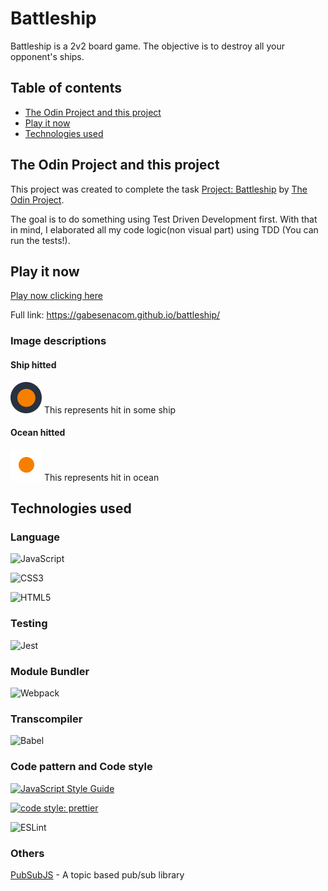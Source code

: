 # Battleship
Battleship is a 2v2 board game. The objective is to destroy all your opponent's ships.

## Table of contents

- [The Odin Project and this project](#the-odin-project-and-this-project)
- [Play it now](#play-it-now)
- [Technologies used](#technologies-used)

## The Odin Project and this project
This project was created to complete the task [Project: Battleship](https://www.theodinproject.com/paths/full-stack-javascript/courses/javascript/lessons/battleship) by [The Odin Project](https://www.theodinproject.com).

The goal is to do something using Test Driven Development first. With that in mind, I elaborated all my code logic(non visual part) using TDD (You can run the tests!).

## Play it now
[Play now clicking here](https://gabesenacom.github.io/battleship/)

Full link:
https://gabesenacom.github.io/battleship/

### Image descriptions

#### Ship hitted
![Ship hitted](src/assets/ship-hitted.png)
This represents hit in some ship

#### Ocean hitted
![Ocean hitted](src/assets/ocean-hitted.png)
This represents hit in ocean

## Technologies used

### Language
![JavaScript](https://img.shields.io/badge/javascript-%23323330.svg?style=for-the-badge&logo=javascript&logoColor=%23F7DF1E)

![CSS3](https://img.shields.io/badge/css3-%231572B6.svg?style=for-the-badge&logo=css3&logoColor=white)

![HTML5](https://img.shields.io/badge/html5-%23E34F26.svg?style=for-the-badge&logo=html5&logoColor=white)

### Testing

![Jest](https://img.shields.io/badge/-jest-%23C21325?style=for-the-badge&logo=jest&logoColor=white)

### Module Bundler

![Webpack](https://img.shields.io/badge/webpack-%238DD6F9.svg?style=for-the-badge&logo=webpack&logoColor=black)

### Transcompiler
![Babel](https://img.shields.io/badge/Babel-F9DC3e?style=for-the-badge&logo=babel&logoColor=black)

### Code pattern and Code style
[![JavaScript Style Guide](https://cdn.rawgit.com/standard/standard/master/badge.svg)](https://github.com/standard/standard)

[![code style: prettier](https://img.shields.io/badge/code_style-prettier-ff69b4.svg?style=flat-square)](https://github.com/prettier/prettier)

![ESLint](https://img.shields.io/badge/ESLint-4B3263?style=for-the-badge&logo=eslint&logoColor=white)

### Others

[PubSubJS](https://github.com/mroderick/PubSubJS) - A topic based pub/sub library
